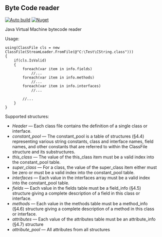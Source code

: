 ﻿## Byte Code reader
[![Auto build](https://github.com/DKorablin/ByteCodeReader/actions/workflows/dotnet.yml/badge.svg)](https://github.com/DKorablin/ByteCodeReader/actions)
[![Nuget](https://img.shields.io/nuget/v/AlphaOmega.ByteCodeReader)](https://www.nuget.org/packages/AlphaOmega.ByteCodeReader)

Java Virtual Machine bytecode reader

Usage:

    using(ClassFile cls = new ClassFile(StreamLoader.FromFile(@"C:\Test\CString.class")))
    {
        if(cls.IsValid)
        {
            foreach(var item in info.fields)
                //...
            foreach(var item in info.methods)
                //...
            foreach(var item in info.interfaces)
                //...

            //...
        }
    }

Supported structures:

- _Header_ &mdash; Each class file contains the definition of a single class or interface.
- _constant_pool_ &mdash; The constant_pool is a table of structures (§4.4) representing various string constants, class and interface names, field names, and other constants that are referred to within the ClassFile structure and its substructures.
- _this_class_ &mdash; The value of the this_class item must be a valid index into the constant_pool table.
- _super_class_ &mdash; For a class, the value of the super_class item either must be zero or must be a valid index into the constant_pool table.
- _interfaces_ &mdash; Each value in the interfaces array must be a valid index into the constant_pool table.
- _fields_ &mdash; Each value in the fields table must be a field_info (§4.5) structure giving a complete description of a field in this class or interface.
- _methods_ &mdash; Each value in the methods table must be a method_info (§4.6) structure giving a complete description of a method in this class or interface.
- _attributes_ &mdash; Each value of the attributes table must be an attribute_info (§4.7) structure
- _attribute_pool_ &mdash; All attributes from all structures